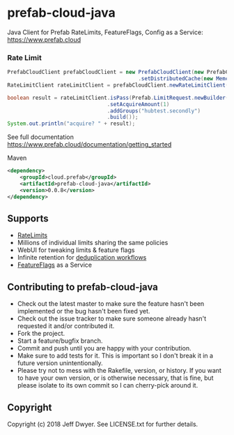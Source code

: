 # prefab-cloud-java
Java Client for Prefab RateLimits, FeatureFlags, Config as a Service: https://www.prefab.cloud


### Rate Limit
```java
PrefabCloudClient prefabCloudClient = new PrefabCloudClient(new PrefabCloudClient.Builder()
                                          .setDistributedCache(new MemcachedCache(memcachedClient)));
RateLimitClient rateLimitClient = prefabCloudClient.newRateLimitClient();

boolean result = rateLimitClient.isPass(Prefab.LimitRequest.newBuilder()
                                .setAcquireAmount(1)
                                .addGroups("hubtest.secondly")
                                .build());
System.out.println("acquire? " + result);
```


See full documentation https://www.prefab.cloud/documentation/getting_started

Maven
```xml
<dependency>
    <groupId>cloud.prefab</groupId>
    <artifactId>prefab-cloud-java</artifactId>
    <version>0.0.8</version>
</dependency>
```

## Supports

* [RateLimits](https://www.prefab.cloud/documentation/basic_rate_limits)
* Millions of individual limits sharing the same policies
* WebUI for tweaking limits & feature flags
* Infinite retention for [deduplication workflows](https://www.prefab.cloud/documentation/once_and_only_once)
* [FeatureFlags](https://www.prefab.cloud/documentation/feature_flags) as a Service


## Contributing to prefab-cloud-java
 
* Check out the latest master to make sure the feature hasn't been implemented or the bug hasn't been fixed yet.
* Check out the issue tracker to make sure someone already hasn't requested it and/or contributed it.
* Fork the project.
* Start a feature/bugfix branch.
* Commit and push until you are happy with your contribution.
* Make sure to add tests for it. This is important so I don't break it in a future version unintentionally.
* Please try not to mess with the Rakefile, version, or history. If you want to have your own version, or is otherwise necessary, that is fine, but please isolate to its own commit so I can cherry-pick around it.

## Copyright

Copyright (c) 2018 Jeff Dwyer. See LICENSE.txt for
further details.
